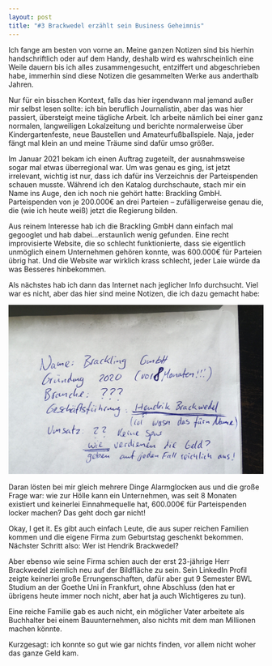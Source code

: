 ```yaml
---
layout: post
title: "#3 Brackwedel erzählt sein Business Geheimnis"
---
```


Ich fange am besten von vorne an. Meine ganzen Notizen sind bis hierhin handschriftlich oder auf dem Handy, deshalb wird es wahrscheinlich eine Weile dauern bis ich alles zusammengesucht, entziffert und abgeschrieben habe, immerhin sind diese Notizen die gesammelten Werke aus anderthalb Jahren.
 
Nur für ein bisschen Kontext, falls das hier irgendwann mal jemand außer mir selbst lesen sollte: ich bin beruflich Journalistin, aber das was hier passiert, übersteigt meine tägliche Arbeit. Ich arbeite nämlich bei einer ganz normalen, langweiligen Lokalzeitung und berichte normalerweise über Kindergartenfeste, neue Baustellen und Amateurfußballspiele. Naja, jeder fängt mal klein an und meine Träume sind dafür umso größer.
 
Im Januar 2021 bekam ich einen Auftrag zugeteilt, der ausnahmsweise sogar mal etwas überregional war. Um was genau es ging, ist jetzt irrelevant, wichtig ist nur, dass ich dafür ins Verzeichnis der Parteispenden schauen musste. Während ich den Katalog durchschaute, stach mir ein Name ins Auge, den ich noch nie gehört hatte: Brackling GmbH. Parteispenden von je 200.000€ an drei Parteien – zufälligerweise genau die, die (wie ich heute weiß) jetzt die Regierung bilden.

Aus reinem Interesse hab ich die Brackling GmbH dann einfach mal gegooglet und hab dabei…erstaunlich wenig gefunden. Eine recht improvisierte Website, die so schlecht funktionierte, dass sie eigentlich unmöglich einem Unternehmen gehören konnte, was 600.000€ für Parteien übrig hat. Und die Website war wirklich krass schlecht, jeder Laie würde da was Besseres hinbekommen.
 
Als nächstes hab ich dann das Internet nach jeglicher Info durchsucht. Viel war es nicht, aber das hier sind meine Notizen, die ich dazu gemacht habe:

![Bild von handgeschriebenen Notizen: Name: Brackling GmbH, Gründung: 2020 (vor 8 Monaten erst? Wtf?), Branche: unbekannt, Geschäftsführer: Hendrik Brackwedel (Lol, was ist das denn für ein Name?), Umsatz: ?? keine Spur darauf, wie die Geld verdienen, haben aber scheinbar trotzdem ordentlich Kohle](/media/notizen_brackling.jpg)

Daran lösten bei mir gleich mehrere Dinge Alarmglocken aus und die große Frage war: wie zur Hölle kann ein Unternehmen, was seit 8 Monaten existiert und keinerlei Einnahmequelle hat, 600.000€ für Parteispenden locker machen? Das geht doch gar nicht!
 
Okay, I get it. Es gibt auch einfach Leute, die aus super reichen Familien kommen und die eigene Firma zum Geburtstag geschenkt bekommen. Nächster Schritt also: Wer ist Hendrik Brackwedel?
 
Aber ebenso wie seine Firma schien auch der erst 23-jährige Herr Brackwedel ziemlich neu auf der Bildfläche zu sein. Sein LinkedIn Profil zeigte keinerlei große Errungenschaften, dafür aber gut 9 Semester BWL Studium an der Goethe Uni in Frankfurt, ohne Abschluss (den hat er übrigens heute immer noch nicht, aber hat ja auch Wichtigeres zu tun).

Eine reiche Familie gab es auch nicht, ein möglicher Vater arbeitete als Buchhalter bei einem Bauunternehmen, also nichts mit dem man Millionen machen könnte.

Kurzgesagt: ich konnte so gut wie gar nichts finden, vor allem nicht woher das ganze Geld kam.


